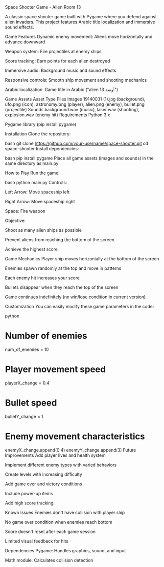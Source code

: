 Space Shooter Game - Alien Room 13


A classic space shooter game built with Pygame where you defend against alien invaders. This project features Arabic title localization and immersive sound effects.

Game Features
Dynamic enemy movement: Aliens move horizontally and advance downward

Weapon system: Fire projectiles at enemy ships

Score tracking: Earn points for each alien destroyed

Immersive audio: Background music and sound effects

Responsive controls: Smooth ship movement and shooting mechanics

Arabic localization: Game title in Arabic ("alien أوضة 13")

Game Assets
Asset Type	Files
Images	19140031 (1).jpg (background), ufo.png (icon), astronomy.png (player), alien.png (enemy), bullet.png (projectile)
Sounds	background.wav (music), laser.wav (shooting), explosion.wav (enemy hit)
Requirements
Python 3.x

Pygame library (pip install pygame)

Installation
Clone the repository:

bash
git clone https://github.com/your-username/space-shooter.git
cd space-shooter
Install dependencies:

bash
pip install pygame
Place all game assets (images and sounds) in the same directory as main.py

How to Play
Run the game:

bash
python main.py
Controls:

Left Arrow: Move spaceship left

Right Arrow: Move spaceship right

Space: Fire weapon

Objective:

Shoot as many alien ships as possible

Prevent aliens from reaching the bottom of the screen

Achieve the highest score

Game Mechanics
Player ship moves horizontally at the bottom of the screen

Enemies spawn randomly at the top and move in patterns

Each enemy hit increases your score

Bullets disappear when they reach the top of the screen

Game continues indefinitely (no win/lose condition in current version)

Customization
You can easily modify these game parameters in the code:

python
# Number of enemies
num_of_enemies = 10

# Player movement speed
playerX_change = 0.4

# Bullet speed
bulletY_change = 1

# Enemy movement characteristics
enemyX_change.append(0.4)
enemyY_change.append(3)
Future Improvements
Add player lives and health system

Implement different enemy types with varied behaviors

Create levels with increasing difficulty

Add game over and victory conditions

Include power-up items

Add high score tracking

Known Issues
Enemies don't have collision with player ship

No game over condition when enemies reach bottom

Score doesn't reset after each game session

Limited visual feedback for hits

Dependencies
Pygame: Handles graphics, sound, and input

Math module: Calculates collision detection
